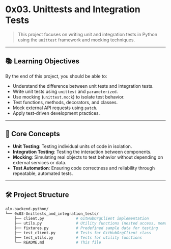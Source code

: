 # 0x03. Unittests and Integration Tests

> This project focuses on writing unit and integration tests in Python using the `unittest` framework and mocking techniques.

---

## 📚 Learning Objectives

By the end of this project, you should be able to:

- Understand the difference between unit tests and integration tests.
- Write unit tests using `unittest` and `parameterized`.
- Use mocking (`unittest.mock`) to isolate test behavior.
- Test functions, methods, decorators, and classes.
- Mock external API requests using `patch`.
- Apply test-driven development practices.

---

## 🧠 Core Concepts

- **Unit Testing**: Testing individual units of code in isolation.
- **Integration Testing**: Testing the interaction between components.
- **Mocking**: Simulating real objects to test behavior without depending on external services or data.
- **Test Automation**: Ensuring code correctness and reliability through repeatable, automated tests.

---

## 🛠️ Project Structure

```bash
alx-backend-python/
└── 0x03-Unittests_and_integration_tests/
    ├── client.py              # GitHubOrgClient implementation
    ├── utils.py               # Utility functions (nested access, memoization, etc.)
    ├── fixtures.py            # Predefined sample data for testing
    ├── test_client.py         # Tests for GitHubOrgClient class
    ├── test_utils.py          # Tests for utility functions
    └── README.md              # This file
